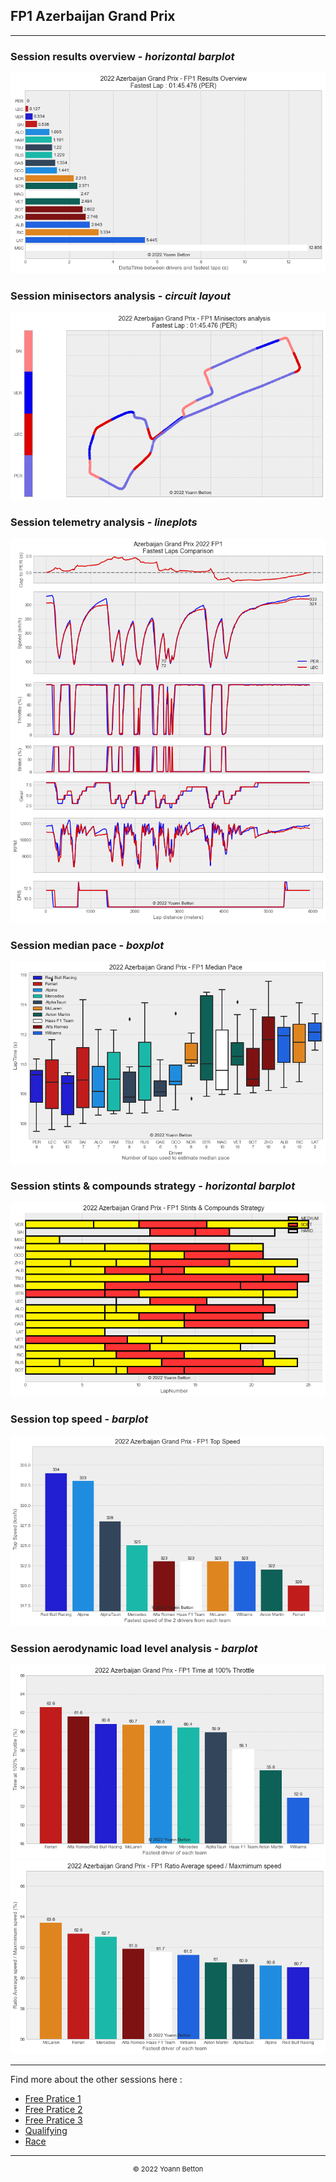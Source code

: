 ## FP1 Azerbaijan Grand Prix

---

### Session results overview - *horizontal barplot*

<img src="/output/2022-06-12_Azerbaijan_Grand_Prix/fp1_results_overview_white.png?raw=true"/>

### Session minisectors analysis - *circuit layout*

<img src="/output/2022-06-12_Azerbaijan_Grand_Prix/fp1_minisectors_analysis_white.png?raw=true"/>

### Session telemetry analysis - *lineplots*

<img src="/output/2022-06-12_Azerbaijan_Grand_Prix/fp1_telemetry_analysis_white.png?raw=true"/>

### Session median pace - *boxplot*

<img src="/output/2022-06-12_Azerbaijan_Grand_Prix/fp1_median_pace_white.png?raw=true"/>

### Session stints & compounds strategy - *horizontal barplot*

<img src="/output/2022-06-12_Azerbaijan_Grand_Prix/fp1_stints_compounds_stategy_white.png?raw=true"/>

### Session top speed - *barplot*

<img src="/output/2022-06-12_Azerbaijan_Grand_Prix/topspeed_fp1_white.png?raw=true"/>

### Session aerodynamic load level analysis - *barplot*

<img src="/output/2022-06-12_Azerbaijan_Grand_Prix/fp1_maximum_throttle_white.png?raw=true"/>

<img src="/output/2022-06-12_Azerbaijan_Grand_Prix/fp1_speed_ratio_white.png?raw=true"/>

--- 

Find more about the other sessions here :
  - [Free Pratice 1](/page/FP1/2022-06-12_Azerbaijan_Grand_Prix)  
  - [Free Pratice 2](/page/FP2/2022-06-12_Azerbaijan_Grand_Prix) 
  - [Free Pratice 3](/page/FP3/2022-06-12_Azerbaijan_Grand_Prix)
  - [Qualifying](/page/Qualifying/2022-06-12_Azerbaijan_Grand_Prix) 
  - [Race](/page/Race/2022-06-12_Azerbaijan_Grand_Prix)

---

<div style="text-align: center">
  <p style="font-size:11px">&copy; 2022 Yoann Betton</p>
</div>

<!-- ---

<p style="font-size:11px">Page generated from <a href="https://github.com/yoannbtn/yoannbtn.github.io">github.com/yoannbtn</a>.</p> -->